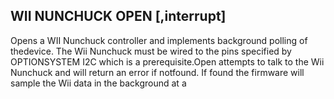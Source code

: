 ## WII NUNCHUCK OPEN [,interrupt]

Opens a WII Nunchuck controller and implements background polling of thedevice. The Wii Nunchuck must be wired to the pins specified by OPTIONSYSTEM I2C which is a prerequisite.Open attempts to talk to the Wii Nunchuck and will return an error if notfound. If found the firmware will sample the Wii data in the background at a
